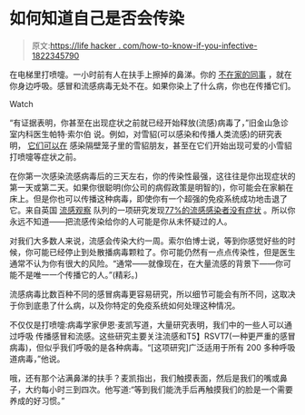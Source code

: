 # 如何知道自己是否会传染

> 原文:[https://life hacker . com/how-to-know-if-you-infective-1822345790](https://lifehacker.com/how-to-know-if-youre-contagious-1822345790)

在电梯里打喷嚏。一小时前有人在扶手上擦掉的鼻涕。你的 [不在家的同事](https://lifehacker.com/either-your-sick-co-worker-goes-home-or-you-do-1822172740) ，就在你身边呼吸。感冒和流感病毒无处不在。如果你染上了什么病，你也在传播它们。

Watch

“有证据表明，你甚至在出现症状之前就已经开始释放(流感)病毒了，”旧金山急诊室内科医生帕特·索尔伯 说。例如，对雪貂(可以感染和传播人类流感)的研究表明， [它们可以在](http://journals.plos.org/plosone/article?id=10.1371/journal.pone.0043303) 感染隔壁笼子里的雪貂朋友，甚至在它们开始出现可爱的小雪貂打喷嚏等症状之前。

在你第一次感染流感病毒后的三天左右，你的传染性最强，这往往是你出现症状的第一天或第二天。如果你很聪明(你公司的病假政策是明智的)，你可能会在家躺在床上。但是你也可以传播这种病毒，即使你有一个超强的免疫系统成功地击退了它。来自英国 [流感观察](https://academic.oup.com/ije/article/46/2/e18/2622836) 队列的一项研究发现[77%的流感感染者没有症状](http://www.thelancet.com/journals/lanres/article/PIIS2213-2600(14)70034-7/fulltext) 。所以你永远不知道——把流感传染给你的人可能是你从未怀疑过的人。

对我们大多数人来说，流感会传染大约一周。索尔伯博士说，等到你感觉好些的时候，你可能已经停止到处散播病毒颗粒了。你可能仍然有一点点传染性，但是医生通常不认为你有很大的风险。“通常——就像现在，在大量流感的背景下——你可能不是唯一一个传播它的人。”(精彩。)

流感病毒比数百种不同的感冒病毒更容易研究，所以细节可能会有所不同，这取决于你到底患了什么病，以及你特定的免疫系统如何处理这种情况。

不仅仅是打喷嚏:病毒学家伊恩·麦凯写道，大量研究表明，我们中的一些人可以通过呼吸 传播感冒和流感。这些研究主要关注流感和T5】RSVT7(一种更严重的感冒病毒)，但似乎我们呼吸的是各种病毒。“[这项研究]广泛适用于所有 200 多种呼吸道病毒，”他说。

哦，还有那个沾满鼻涕的扶手？麦凯指出，我们触摸表面，然后是我们的嘴或鼻子，大约每小时三到四次。他写道:“等到我们能洗手后再触摸我们的脸是一个需要养成的好习惯。”